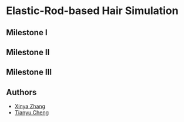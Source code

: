 # Elastic-Rod-based Hair Simulation

## Milestone I

## Milestone II

## Milestone III

## Authors

+ [Xinya Zhang](xinyazhang@utexas.edu)
+ [Tianyu Cheng](tianyu.cheng@utexas.edu)